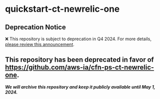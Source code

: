 # quickstart-ct-newrelic-one 
## Deprecation Notice

:x: This repository is subject to deprecation in Q4 2024. For more details, [please review this announcement](https://github.com/aws-ia/.announcements/issues/1). 

## This repository has been deprecated in favor of https://github.com/aws-ia/cfn-ps-ct-newrelic-one. 
***We will archive this repository and keep it publicly available until May 1, 2024.***
